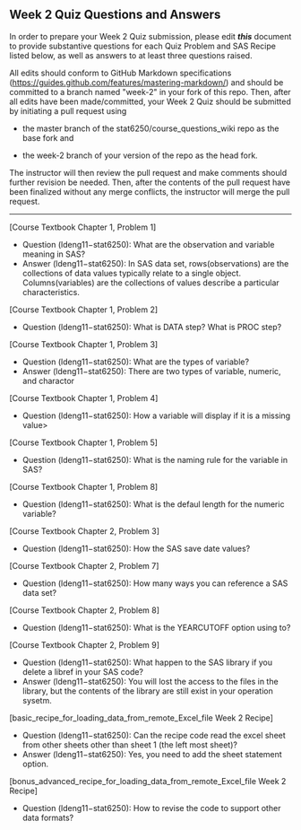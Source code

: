 
## Week 2 Quiz Questions and Answers

In order to prepare your Week 2 Quiz submission, please edit ***this*** document to provide substantive questions for each Quiz Problem and SAS Recipe listed below, as well as answers to at least three questions raised.

All edits should conform to GitHub Markdown specifications (https://guides.github.com/features/mastering-markdown/) and should be committed to a branch named "week-2" in your fork of this repo. Then, after all edits have been made/committed, your Week 2 Quiz should be submitted by initiating a pull request using

- the master branch of the stat6250/course_questions_wiki repo as the base fork and

- the week-2 branch of your version of the repo as the head fork.

The instructor will then review the pull request and make comments should further revision be needed. Then, after the contents of the pull request have been finalized without any merge conflicts, the instructor will merge the pull request.



********************************************************************************



[Course Textbook Chapter 1, Problem 1]
- Question (ldeng11−stat6250): What are the observation and variable meaning in SAS?
- Answer (ldeng11−stat6250): In SAS data set, rows(observations) are the collections of data values typically relate to a single object. Columns(variables) are the collections of values describe a particular characteristics. 


[Course Textbook Chapter 1, Problem 2]
- Question (ldeng11−stat6250): What is DATA step? What is PROC step?


[Course Textbook Chapter 1, Problem 3]
- Question (ldeng11−stat6250): What are the types of variable?
- Answer (ldeng11−stat6250): There are two types of variable, numeric, and charactor

[Course Textbook Chapter 1, Problem 4]
- Question (ldeng11−stat6250): How a variable will display if it is a missing value> 


[Course Textbook Chapter 1, Problem 5]
- Question (ldeng11−stat6250): What is the naming rule for the variable in SAS?


[Course Textbook Chapter 1, Problem 8]
- Question (ldeng11−stat6250): What is the defaul length for the numeric variable?


[Course Textbook Chapter 2, Problem 3]
- Question (ldeng11−stat6250): How the SAS save date values?


[Course Textbook Chapter 2, Problem 7]
- Question (ldeng11−stat6250): How many ways you can reference a SAS data set?


[Course Textbook Chapter 2, Problem 8]
- Question (ldeng11−stat6250): What is the YEARCUTOFF option using to?


[Course Textbook Chapter 2, Problem 9]
- Question (ldeng11−stat6250): What happen to the SAS library if you delete a libref in your SAS code?
- Answer (ldeng11−stat6250): You will lost the access to the files in the library, but the contents of the library are still exist in your operation sysetm.

[basic_recipe_for_loading_data_from_remote_Excel_file Week 2 Recipe]
- Question (ldeng11−stat6250): Can the recipe code read the excel sheet from other sheets other than sheet 1 (the left most sheet)?
- Answer (ldeng11−stat6250): Yes, you need to add the sheet statement option.


[bonus_advanced_recipe_for_loading_data_from_remote_Excel_file Week 2 Recipe]
- Question (ldeng11−stat6250): How to revise the code to support other data formats?

